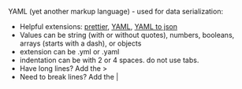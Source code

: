 YAML (yet another markup language) - used for data serialization:

- Helpful extensions: [prettier](https://marketplace.visualstudio.com/items?itemName=esbenp.prettier-vscode), [YAML](https://marketplace.visualstudio.com/items?itemName=redhat.vscode-yaml), [YAML to json](https://marketplace.visualstudio.com/items?itemName=ahebrank.yaml2json)
- Values can be string (with or without quotes), numbers, booleans, arrays (starts with a dash), or objects
- extension can be .yml or .yaml
- indentation can be with 2 or 4 spaces. do not use tabs.
- Have long lines? Add the >
- Need to break lines? Add the |
